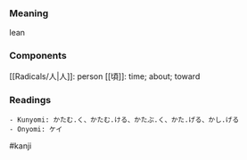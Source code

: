 ### Meaning

lean

### Components

[[Radicals/人|人]]: person [[頃]]: time; about; toward

### Readings

```
- Kunyomi: かたむ.く、かたむ.ける、かたぶ.く、かた.げる、かし.げる
- Onyomi: ケイ
```

#kanji